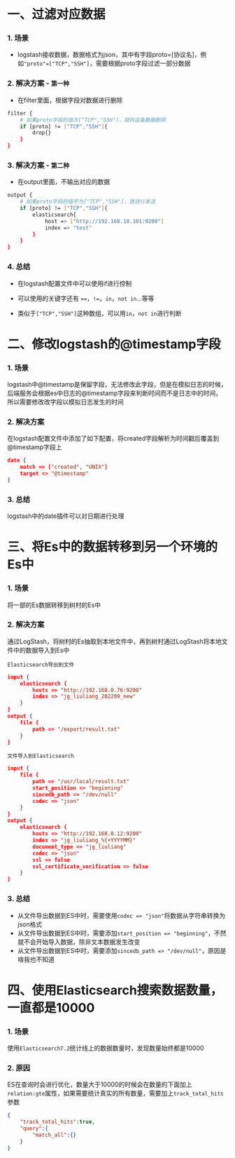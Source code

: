 # 一、过滤对应数据

### 1. 场景

- logstash接收数据，数据格式为json，其中有字段proto=[协议名]，例如`"proto"=["TCP","SSH"]`，需要根据proto字段过滤一部分数据

### 2. 解决方案 - `第一种`

- 在filter里面，根据字段对数据进行删除

```bash
filter {
	# 如果proto字段的值为["TCP","SSH"]，就将这条数据删除
	if [proto] != ["TCP","SSH"]{
		drop{}
	}
}
```

### 3. 解决方案 - `第二种`

- 在output里面，不输出对应的数据

```bash
output {
	# 如果proto字段的值不为["TCP","SSH"]，就进行发送
	if [proto] != ["TCP","SSH"]{
        elasticsearch{
            host => ["http://192.168.10.101:9200"]
            index => "test"
        }
	}
}
```

### 4. 总结

- 在logstash配置文件中可以使用if进行控制
- 可以使用的关键字还有 `==`，`!=`，`in`，`not in`...等等

- 类似于`["TCP","SSH"]`这种数组，可以用`in`，`not in`进行判断

# 二、修改logstash的@timestamp字段

### 1. 场景

logstash中@timestamp是保留字段，无法修改此字段，但是在模拟日志的时候，后端服务会根据es中日志的@timestamp字段来判断时间而不是日志中的时间，所以需要修改改字段以模拟日志发生的时间

### 2. 解决方案

在logstash配置文件中添加了如下配置，将created字段解析为时间戳后覆盖到@timestamp字段上

```json
date {
    match => ["created", "UNIX"]
	target => "@timestamp"
}
```

### 3. 总结

logstash中的date插件可以对日期进行处理

# 三、将Es中的数据转移到另一个环境的Es中

### 1. 场景

将一部的Es数据转移到树村的Es中

### 2. 解决方案

通过LogStash，将树村的Es抽取到本地文件中，再到树村通过LogStash将本地文件中的数据导入到Es中

`Elasticsearch导出到文件`

```json
input {
    elasticsearch {
    	hosts => "http://192.168.0.76:9200"
    	index => "jg_liuliang_202209_new"
	}
}
output {
    file {
    	path => "/export/result.txt"
	}
}
```

`文件导入到Elasticsearch`

```json
input {
    file {
    	path => "/usr/local/result.txt"
    	start_position => "beginning"
    	sincedb_path => "/dev/null"
    	codec => "json"
	}
}
output {
    elasticsearch {
    	hosts => "http://192.168.0.12:9200"
    	index => "jg_liuliang_%{+YYYYMM}"
    	document_type => "jg_liuliang"
    	codec => "json"
    	ssl => false
    	ssl_certificate_verification => false
	}
}
```

### 3. 总结

- 从文件导出数据到ES中时，需要使用`codec => "json"`将数据从字符串转换为json格式
- 从文件导出数据到ES中时，需要添加`start_position => "beginning"`，不然就不会开始导入数据，除非文本数据发生改变
- 从文件导出数据到ES中时，需要添加`sincedb_path => "/dev/null"`，原因是啥我也不知道

# 四、使用Elasticsearch搜索数据数量，一直都是10000

### 1. 场景

使用`Elasticsearch7.2`统计线上的数据数量时，发现数量始终都是10000

### 2. 原因

ES在查询时会进行优化，数量大于10000的时候会在数量的下面加上`relation:gte`属性，如果需要统计真实的所有数量，需要加上`track_total_hits`参数
```json
{
    "track_total_hits":true,
    "query":{
        "match_all":{}
    }
}
```

